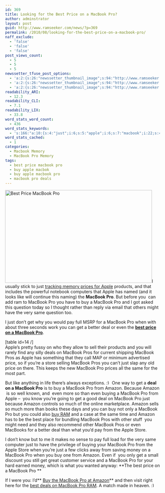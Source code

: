 ```yaml
---
id: 369
title: Looking for the Best Price on a MacBook Pro?
author: adminstrator
layout: post
guid: http://www.ramseeker.com/news/?p=369
permalink: /2010/08/looking-for-the-best-price-on-a-macbook-pro/
naff_exclude:
  - 'false'
  - 'false'
  - 'false'
post_views_count:
  - 5
  - 5
  - 5
newssetter_tfuse_post_options:
  - 'a:2:{s:26:"newssetter_thumbnail_image";s:94:"http://www.ramseeker.com/wp-content/uploads/2010/08/Screen-shot-2010-09-28-at-11.06.31-AM1.png";s:24:"newssetter_disable_image";s:4:"true";}'
  - 'a:2:{s:26:"newssetter_thumbnail_image";s:94:"http://www.ramseeker.com/wp-content/uploads/2010/08/Screen-shot-2010-09-28-at-11.06.31-AM1.png";s:24:"newssetter_disable_image";s:4:"true";}'
  - 'a:2:{s:26:"newssetter_thumbnail_image";s:94:"http://www.ramseeker.com/wp-content/uploads/2010/08/Screen-shot-2010-09-28-at-11.06.31-AM1.png";s:24:"newssetter_disable_image";s:4:"true";}'
readability_ARI:
  - 12.3
readability_CLI:
  - 7.1
readability_LIX:
  - 33.8
word_stats_word_count:
  - 436
word_stats_keywords:
  - 's:166:"a:10:{s:4:"just";i:6;s:5:"apple";i:6;s:7:"macbook";i:22;s:4:"same";i:4;s:4:"deal";i:4;s:4:"best";i:4;s:5:"price";i:4;s:4:"pros";i:5;s:5:"store";i:3;s:6:"amazon";i:7;}";'
word_stats_cached:
  - 1
categories:
  - Macbook Memory
  - MacBook Pro Memory
tags:
  - best price macbook pro
  - buy apple macbok
  - buy apple macbook pro
  - macbook pro deals
---
```

[<img class="alignleft size-full wp-image-388" title="Best Price MacBook Pro" src="http://www.ramseeker.com/wp-content/uploads/2010/08/Screen-shot-2010-09-28-at-11.06.31-AM1.png" alt="Best Price MacBook Pro " width="478" height="302" />][1]I usually stick to just [tracking memory prices for Apple][2] products, and that includes the powerful notebook computers that Apple has named (and it looks like will continue this naming) the **MacBook Pro**. But before you  can add ram to MacBook Pro you have to buy a MacBook Pro and I got asked this question today so I thought rather than reply via email that others might have the very same question too.

I just don&#8217;t get why you would pay full MSRP for a MacBook Pro when with about three seconds work you can get a better deal or even the **[best price on a MacBook Pro][3]**.

[table id=14 /]  
Apple&#8217;s pretty fussy on who they allow to sell their products and you will rarely find any silly deals on MacBook Pros for current shipping MacBook Pros as Apple has something that they call MAP or minimum advertised price, so if you&#8217;re a store selling MacBook Pros you can&#8217;t just slap any old price on there. This keeps the new MacBook Pro prices all the same for the most part.

But like anything in life there&#8217;s always exceptions. <img src="http://www.ramseeker.com/wp-includes/images/smilies/simple-smile.png" alt=":)" class="wp-smiley" style="height: 1em; max-height: 1em;" /> One way to get a **deal on a MacBook Pro** is to buy a MacBook Pro from Amazon. Because Amazon  is so well known, and  even more so than even buying a MacBook Pro from Apple &#8211;  you know you&#8217;re going to get a good deal on MacBook Pro just because Amazon controls so much of the online marketplace. Amazon sells so much more than books these days and you can buy not only a MacBook Pro but you could also [buy RAM][4] and a case at the same time and Amazon has to be the best place for bundling MacBook Pros with other stuff  you might need and they also recommend other MacBook Pros or even MacBooks for a better deal than what you&#8217;d pay from the Apple Store.

I don&#8217;t know but to me it makes no sense to pay full load for the very same computer just to have the privilege of buying your MacBook Pro from the Apple Store when you&#8217;re just a few clicks away from saving money on a MacBook Pro when you buy one from Amazon. Even if  you only get a small discount you still get great customer service and a MacBook Pro for your hard earned money, which is what you wanted anyway: **The best price on a MacBook Pro **

If I were you: I&#8217;d** [Buy the MacBook Pro at Amazon][5]** and then visit right here for the [best deals on MacBook Pro RAM][6]. A match made in heaven. <img src="http://www.ramseeker.com/wp-includes/images/smilies/simple-smile.png" alt=":)" class="wp-smiley" style="height: 1em; max-height: 1em;" />

 [1]: http://www.ramseeker.com/macbook_pro
 [2]: http://www.ramseeker.com "apple memory price tracker"
 [3]: http://www.amazon.com/gp/redirect.html?ie=UTF8&location=http%3A%2F%2Fwww.amazon.com%2Fs%3Fie%3DUTF8%26x%3D0%26ref_%3Dnb_sb_noss%26y%3D0%26field-keywords%3Dmacbook%2520pro%26url%3Dsearch-alias%253Daps&tag=ramseeker-20&linkCode=ur2&camp=1789&creative=390957 "best price on a macbook pro"
 [4]: http://www.ramseeker.com "buy ram"
 [5]: http://www.amazon.com/gp/redirect.html?ie=UTF8&location=http%3A%2F%2Fwww.amazon.com%2Fs%3Fie%3DUTF8%26x%3D0%26ref_%3Dnb_sb_noss%26y%3D0%26field-keywords%3Dmacbook%2520pro%26url%3Dsearch-alias%253Daps&tag=ramseeker-20&linkCode=ur2&camp=1789&creative=390957 "macbook pro best prices"
 [6]: http://www.ramseeker.com/memory/MacBook_Pro_KITS_(1066_DDR3)/ "best macbook pro ram deals"